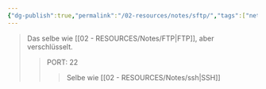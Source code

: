 ```yaml
---
{"dg-publish":true,"permalink":"/02-resources/notes/sftp/","tags":["netzwerk/protocol"],"noteIcon":"","updated":"2024-10-17T20:33:17.775+02:00"}
---
```


>Das selbe wie [[02 - RESOURCES/Notes/FTP\|FTP]], aber verschlüsselt.
>>PORT: 22
>>>Selbe wie [[02 - RESOURCES/Notes/ssh\|SSH]]